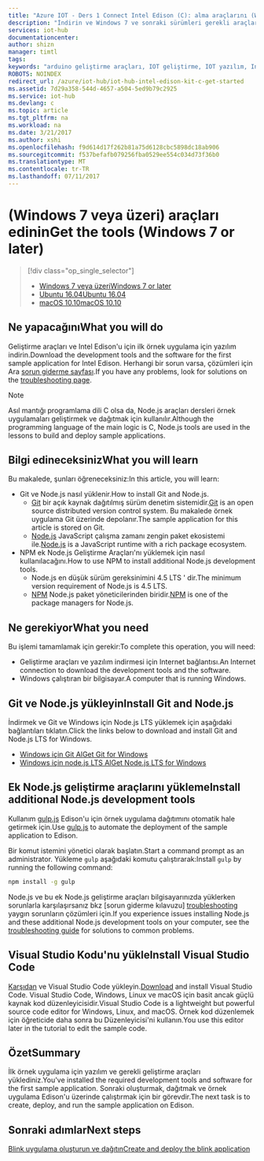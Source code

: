 ```yaml
---
title: "Azure IOT - Ders 1 Connect Intel Edison (C): alma araçlarını (Windows) | Microsoft Docs"
description: "İndirin ve Windows 7 ve sonraki sürümleri gerekli araçları ve Edison'u için ilk örnek uygulama için yazılım yüklemek."
services: iot-hub
documentationcenter: 
author: shizn
manager: timtl
tags: 
keywords: "arduino geliştirme araçları, IOT geliştirme, IOT yazılım, Internet şeyler yazılımın, Windows, düğüm js windows yükleme yükleme git"
ROBOTS: NOINDEX
redirect_url: /azure/iot-hub/iot-hub-intel-edison-kit-c-get-started
ms.assetid: 7d29a358-544d-4657-a504-5ed9b79c2925
ms.service: iot-hub
ms.devlang: c
ms.topic: article
ms.tgt_pltfrm: na
ms.workload: na
ms.date: 3/21/2017
ms.author: xshi
ms.openlocfilehash: f9d614d17f262b81a75d6128cbc5898dc18ab906
ms.sourcegitcommit: f537befafb079256fba0529ee554c034d73f36b0
ms.translationtype: MT
ms.contentlocale: tr-TR
ms.lasthandoff: 07/11/2017
---
```

# <a name="get-the-tools-windows-7-or-later"></a><span data-ttu-id="e7de2-104">(Windows 7 veya üzeri) araçları edinin</span><span class="sxs-lookup"><span data-stu-id="e7de2-104">Get the tools (Windows 7 or later)</span></span>
> [!div class="op_single_selector"]
> * <span data-ttu-id="e7de2-105">[Windows 7 veya üzeri][windows]</span><span class="sxs-lookup"><span data-stu-id="e7de2-105">[Windows 7 or later][windows]</span></span>
> * <span data-ttu-id="e7de2-106">[Ubuntu 16.04][ubuntu]</span><span class="sxs-lookup"><span data-stu-id="e7de2-106">[Ubuntu 16.04][ubuntu]</span></span>
> * <span data-ttu-id="e7de2-107">[macOS 10.10][macos]</span><span class="sxs-lookup"><span data-stu-id="e7de2-107">[macOS 10.10][macos]</span></span>

## <a name="what-you-will-do"></a><span data-ttu-id="e7de2-108">Ne yapacağını</span><span class="sxs-lookup"><span data-stu-id="e7de2-108">What you will do</span></span>
<span data-ttu-id="e7de2-109">Geliştirme araçları ve Intel Edison'u için ilk örnek uygulama için yazılım indirin.</span><span class="sxs-lookup"><span data-stu-id="e7de2-109">Download the development tools and the software for the first sample application for Intel Edison.</span></span> <span data-ttu-id="e7de2-110">Herhangi bir sorun varsa, çözümleri için Ara [sorun giderme sayfası][troubleshooting].</span><span class="sxs-lookup"><span data-stu-id="e7de2-110">If you have any problems, look for solutions on the [troubleshooting page][troubleshooting].</span></span>

> [!NOTE]
> <span data-ttu-id="e7de2-111">Asıl mantığı programlama dili C olsa da, Node.js araçları dersleri örnek uygulamaları geliştirmek ve dağıtmak için kullanılır.</span><span class="sxs-lookup"><span data-stu-id="e7de2-111">Although the programming language of the main logic is C, Node.js tools are used in the lessons to build and deploy sample applications.</span></span>

## <a name="what-you-will-learn"></a><span data-ttu-id="e7de2-112">Bilgi edineceksiniz</span><span class="sxs-lookup"><span data-stu-id="e7de2-112">What you will learn</span></span>
<span data-ttu-id="e7de2-113">Bu makalede, şunları öğreneceksiniz:</span><span class="sxs-lookup"><span data-stu-id="e7de2-113">In this article, you will learn:</span></span>

* <span data-ttu-id="e7de2-114">Git ve Node.js nasıl yüklenir.</span><span class="sxs-lookup"><span data-stu-id="e7de2-114">How to install Git and Node.js.</span></span>
  * <span data-ttu-id="e7de2-115">[Git](https://git-scm.com) bir açık kaynak dağıtılmış sürüm denetim sistemidir.</span><span class="sxs-lookup"><span data-stu-id="e7de2-115">[Git](https://git-scm.com) is an open source distributed version control system.</span></span> <span data-ttu-id="e7de2-116">Bu makalede örnek uygulama Git üzerinde depolanır.</span><span class="sxs-lookup"><span data-stu-id="e7de2-116">The sample application for this article is stored on Git.</span></span>
  * <span data-ttu-id="e7de2-117">[Node.js](https://nodejs.org/en/) JavaScript çalışma zamanı zengin paket ekosistemi ile.</span><span class="sxs-lookup"><span data-stu-id="e7de2-117">[Node.js](https://nodejs.org/en/) is a JavaScript runtime with a rich package ecosystem.</span></span>
* <span data-ttu-id="e7de2-118">NPM ek Node.js Geliştirme Araçları'nı yüklemek için nasıl kullanılacağını.</span><span class="sxs-lookup"><span data-stu-id="e7de2-118">How to use NPM to install additional Node.js development tools.</span></span>
  * <span data-ttu-id="e7de2-119">Node.js en düşük sürüm gereksinimini 4.5 LTS ' dir.</span><span class="sxs-lookup"><span data-stu-id="e7de2-119">The minimum version requirement of Node.js is 4.5 LTS.</span></span>
  * <span data-ttu-id="e7de2-120">[NPM](https://www.npmjs.com) Node.js paket yöneticilerinden biridir.</span><span class="sxs-lookup"><span data-stu-id="e7de2-120">[NPM](https://www.npmjs.com) is one of the package managers for Node.js.</span></span>

## <a name="what-you-need"></a><span data-ttu-id="e7de2-121">Ne gerekiyor</span><span class="sxs-lookup"><span data-stu-id="e7de2-121">What you need</span></span>

<span data-ttu-id="e7de2-122">Bu işlemi tamamlamak için gerekir:</span><span class="sxs-lookup"><span data-stu-id="e7de2-122">To complete this operation, you will need:</span></span>

* <span data-ttu-id="e7de2-123">Geliştirme araçları ve yazılım indirmesi için Internet bağlantısı.</span><span class="sxs-lookup"><span data-stu-id="e7de2-123">An Internet connection to download the development tools and the software.</span></span>
* <span data-ttu-id="e7de2-124">Windows çalıştıran bir bilgisayar.</span><span class="sxs-lookup"><span data-stu-id="e7de2-124">A computer that is running Windows.</span></span>

## <a name="install-git-and-nodejs"></a><span data-ttu-id="e7de2-125">Git ve Node.js yükleyin</span><span class="sxs-lookup"><span data-stu-id="e7de2-125">Install Git and Node.js</span></span>

<span data-ttu-id="e7de2-126">İndirmek ve Git ve Windows için Node.js LTS yüklemek için aşağıdaki bağlantıları tıklatın.</span><span class="sxs-lookup"><span data-stu-id="e7de2-126">Click the links below to download and install Git and Node.js LTS for Windows.</span></span>

* [<span data-ttu-id="e7de2-127">Windows için Git Al</span><span class="sxs-lookup"><span data-stu-id="e7de2-127">Get Git for Windows</span></span>](https://git-scm.com/download/win/)
* [<span data-ttu-id="e7de2-128">Windows için node.js LTS Al</span><span class="sxs-lookup"><span data-stu-id="e7de2-128">Get Node.js LTS for Windows</span></span>](https://nodejs.org/en/)

## <a name="install-additional-nodejs-development-tools"></a><span data-ttu-id="e7de2-129">Ek Node.js geliştirme araçlarını yükleme</span><span class="sxs-lookup"><span data-stu-id="e7de2-129">Install additional Node.js development tools</span></span>

<span data-ttu-id="e7de2-130">Kullanım [gulp.js](http://gulpjs.com) Edison'u için örnek uygulama dağıtımını otomatik hale getirmek için.</span><span class="sxs-lookup"><span data-stu-id="e7de2-130">Use [gulp.js](http://gulpjs.com) to automate the deployment of the sample application to Edison.</span></span>

<span data-ttu-id="e7de2-131">Bir komut istemini yönetici olarak başlatın.</span><span class="sxs-lookup"><span data-stu-id="e7de2-131">Start a command prompt as an administrator.</span></span> <span data-ttu-id="e7de2-132">Yükleme `gulp` aşağıdaki komutu çalıştırarak:</span><span class="sxs-lookup"><span data-stu-id="e7de2-132">Install `gulp` by running the following command:</span></span>

```cmd
npm install -g gulp
```

<span data-ttu-id="e7de2-133">Node.js ve bu ek Node.js geliştirme araçları bilgisayarınızda yüklerken sorunlarla karşılaşırsanız bkz [sorun giderme kılavuzu] [ troubleshooting] yaygın sorunların çözümleri için.</span><span class="sxs-lookup"><span data-stu-id="e7de2-133">If you experience issues installing Node.js and these additional Node.js development tools on your computer, see the [troubleshooting guide][troubleshooting] for solutions to common problems.</span></span>

## <a name="install-visual-studio-code"></a><span data-ttu-id="e7de2-134">Visual Studio Kodu'nu yükle</span><span class="sxs-lookup"><span data-stu-id="e7de2-134">Install Visual Studio Code</span></span>

<span data-ttu-id="e7de2-135">[Karşıdan](https://code.visualstudio.com/docs/setup/windows) ve Visual Studio Code yükleyin.</span><span class="sxs-lookup"><span data-stu-id="e7de2-135">[Download](https://code.visualstudio.com/docs/setup/windows) and install Visual Studio Code.</span></span> <span data-ttu-id="e7de2-136">Visual Studio Code, Windows, Linux ve macOS için basit ancak güçlü kaynak kod düzenleyicisidir.</span><span class="sxs-lookup"><span data-stu-id="e7de2-136">Visual Studio Code is a lightweight but powerful source code editor for Windows, Linux, and macOS.</span></span> <span data-ttu-id="e7de2-137">Örnek kod düzenlemek için öğreticide daha sonra bu Düzenleyicisi'ni kullanın.</span><span class="sxs-lookup"><span data-stu-id="e7de2-137">You use this editor later in the tutorial to edit the sample code.</span></span>

## <a name="summary"></a><span data-ttu-id="e7de2-138">Özet</span><span class="sxs-lookup"><span data-stu-id="e7de2-138">Summary</span></span>

<span data-ttu-id="e7de2-139">İlk örnek uygulama için yazılım ve gerekli geliştirme araçları yüklediniz.</span><span class="sxs-lookup"><span data-stu-id="e7de2-139">You've installed the required development tools and software for the first sample application.</span></span> <span data-ttu-id="e7de2-140">Sonraki oluşturmak, dağıtmak ve örnek uygulama Edison'u üzerinde çalıştırmak için bir görevdir.</span><span class="sxs-lookup"><span data-stu-id="e7de2-140">The next task is to create, deploy, and run the sample application on Edison.</span></span>

## <a name="next-steps"></a><span data-ttu-id="e7de2-141">Sonraki adımlar</span><span class="sxs-lookup"><span data-stu-id="e7de2-141">Next steps</span></span>

<span data-ttu-id="e7de2-142">[Blink uygulama oluşturun ve dağıtın][create-and-deploy-the-blink-application]</span><span class="sxs-lookup"><span data-stu-id="e7de2-142">[Create and deploy the blink application][create-and-deploy-the-blink-application]</span></span>

<!-- Images and links -->

[troubleshooting]: iot-hub-intel-edison-kit-c-troubleshooting.md
[create-and-deploy-the-blink-application]: iot-hub-intel-edison-kit-c-lesson1-deploy-blink-app.md
[windows]: iot-hub-intel-edison-kit-c-lesson1-get-the-tools-win32.md
[ubuntu]: iot-hub-intel-edison-kit-c-lesson1-get-the-tools-ubuntu.md
[macos]: iot-hub-intel-edison-kit-c-lesson1-get-the-tools-mac.md
